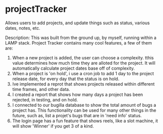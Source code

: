 # projectTracker
Allows users to add projects, and update things such as status, various dates, notes, etc.

Description:
This was built from the ground up, by myself, running within a LAMP stack.
Project Tracker contains many cool features, a few of them are:
1) When a new project is added, the user can choose a complexity. tthis value determines how much time they are alloted for the project.    It will automatically calculate project dates base off of complexity.
2) When a project is 'on hold', i use a cron job to add 1 day to the project release date, for every day that the status is on hold.
3) Ive implemented a reprot that shows projects released within different time frames, and other data.
4) I created a report that shows how many days a project has been rejected, in testing, and on hold.
5) I connected to our bugilla database to show the total amount of bugs a project has. This functionality can be used for many other things in the future, such as, list a projet's bugs that are in 'need info' status.
6) The login page has a fun feature that shows reels, like a slot machine, it will show 'Winner' if you get 3 of a kind.
